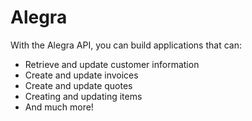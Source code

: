 # Alegra

With the Alegra API, you can build applications that can:

- Retrieve and update customer information
- Create and update invoices
- Create and update quotes
- Creating and updating items
- And much more!

